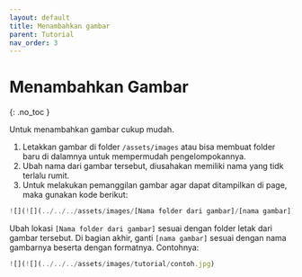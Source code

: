 ```yaml
---
layout: default
title: Menambahkan gambar
parent: Tutorial
nav_order: 3
---
```


# Menambahkan Gambar
{: .no_toc }

Untuk menambahkan gambar cukup mudah. 
1. Letakkan gambar di folder `/assets/images` atau bisa membuat folder baru di dalamnya untuk mempermudah pengelompokannya.
2. Ubah nama dari gambar tersebut, diusahakan memiliki nama yang tidk terlalu rumit.
3. Untuk melakukan pemanggilan gambar agar dapat ditampilkan di page, maka gunakan kode berikut:

```js
![](![](../../../assets/images/[Nama folder dari gambar]/[nama gambar])
```

Ubah lokasi `[Nama folder dari gambar]` sesuai dengan folder letak dari gambar tersebut. Di bagian akhir, ganti `[nama gambar]` sesuai dengan nama gambarnya beserta dengan formatnya. Contohnya:

```js
![](![](../../../assets/images/tutorial/contoh.jpg)
```